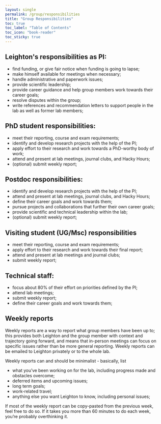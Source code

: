 ```yaml
---
layout: single
permalink: /group/responsibilities
title: "Group Responsibilities"
toc: true
toc_label: "Table of Contents"
toc_icon: "book-reader"
toc_sticky: true
---
```


## Leighton's responsibilities as PI:

- find funding, or give fair notice when funding is going to lapse;
- make himself available for meetings when necessary;
- handle administrative and paperwork issues;
- provide scientific leadership;
- provide career guidance and help group members work towards their career goals;
- resolve disputes within the group;
- write references and recommendation letters to support people in the lab as well as former lab members;

## PhD student responsibilities:

- meet their reporting, course and exam requirements;
- identify and develop research projects with the help of the PI;
- apply effort to their research and work towards a PhD-worthy body of work;
- attend and present at lab meetings, journal clubs, and Hacky Hours;
- (optional) submit weekly report;

## Postdoc responsibilities:

- identify and develop research projects with the help of the PI;
- attend and present at lab meetings, journal clubs, and Hacky Hours;
- define their career goals and work towards them;
- pursue projects and collaborations that further their own career goals;
- provide scientific and technical leadership within the lab;
- (optional) submit weekly report;

## Visiting student (UG/Msc) responsibilities

- meet their reporting, course and exam requirements;
- apply effort to their research and work towards their final report;
- attend and present at lab meetings and journal clubs;
- submit weekly report;

## Technical staff:

- focus about 80% of their effort on priorities defined by the PI;
- attend lab meetings;
- submit weekly report;
- define their career goals and work towards them;

## Weekly reports

Weekly reports are a way to report what group members have been up to; this provides both Leighton and the group member with context and trajectory going forward, and means that in-person meetings can focus on specific issues rather than be more general reporting. Weekly reports can be emailed to Leighton privately or to the whole lab.

Weekly reports can and should be minimalist - basically, list

- what you’ve been working on for the lab, including progress made and obstacles overcome;
- deferred items and upcoming issues;
- long term goals;
- work-related travel;
- anything else you want Leighton to know, including personal issues;

If most of the weekly report can be copy-pasted from the previous week, feel free to do so. If it takes you more than 60 minutes to do each week, you’re probably overthinking it.
